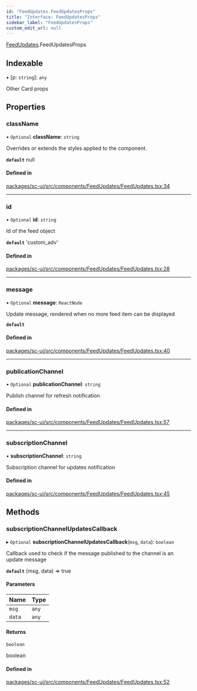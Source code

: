 ```yaml
---
id: "FeedUpdates.FeedUpdatesProps"
title: "Interface: FeedUpdatesProps"
sidebar_label: "FeedUpdatesProps"
custom_edit_url: null
---
```


[FeedUpdates](../modules/FeedUpdates).FeedUpdatesProps

## Indexable

▪ [p: `string`]: `any`

Other Card props

## Properties

### className

• `Optional` **className**: `string`

Overrides or extends the styles applied to the component.

**`default`** null

#### Defined in

[packages/sc-ui/src/components/FeedUpdates/FeedUpdates.tsx:34](https://github.com/selfcommunity/community-ui/blob/487fa8c/packages/sc-ui/src/components/FeedUpdates/FeedUpdates.tsx#L34)

___

### id

• `Optional` **id**: `string`

Id of the feed object

**`default`** 'custom_adv'

#### Defined in

[packages/sc-ui/src/components/FeedUpdates/FeedUpdates.tsx:28](https://github.com/selfcommunity/community-ui/blob/487fa8c/packages/sc-ui/src/components/FeedUpdates/FeedUpdates.tsx#L28)

___

### message

• `Optional` **message**: `ReactNode`

Update message, rendered when no more feed item can be displayed

**`default`** <FormattedMessage id="ui.feedUpdates.message" defaultMessage="ui.feedUpdates.message" />

#### Defined in

[packages/sc-ui/src/components/FeedUpdates/FeedUpdates.tsx:40](https://github.com/selfcommunity/community-ui/blob/487fa8c/packages/sc-ui/src/components/FeedUpdates/FeedUpdates.tsx#L40)

___

### publicationChannel

• `Optional` **publicationChannel**: `string`

Publish channel for refresh notification

#### Defined in

[packages/sc-ui/src/components/FeedUpdates/FeedUpdates.tsx:57](https://github.com/selfcommunity/community-ui/blob/487fa8c/packages/sc-ui/src/components/FeedUpdates/FeedUpdates.tsx#L57)

___

### subscriptionChannel

• **subscriptionChannel**: `string`

Subscription channel for updates notification

#### Defined in

[packages/sc-ui/src/components/FeedUpdates/FeedUpdates.tsx:45](https://github.com/selfcommunity/community-ui/blob/487fa8c/packages/sc-ui/src/components/FeedUpdates/FeedUpdates.tsx#L45)

## Methods

### subscriptionChannelUpdatesCallback

▸ `Optional` **subscriptionChannelUpdatesCallback**(`msg`, `data`): `boolean`

Callback used to check if the message published to the channel is an update message

**`default`** (msg, data) => true

#### Parameters

| Name | Type |
| :------ | :------ |
| `msg` | `any` |
| `data` | `any` |

#### Returns

`boolean`

boolean

#### Defined in

[packages/sc-ui/src/components/FeedUpdates/FeedUpdates.tsx:52](https://github.com/selfcommunity/community-ui/blob/487fa8c/packages/sc-ui/src/components/FeedUpdates/FeedUpdates.tsx#L52)
